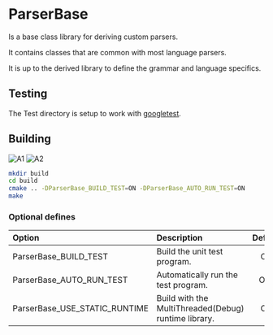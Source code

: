 # ParserBase

Is a base class library for deriving custom parsers.

It contains classes that are common with most language parsers.

It is up to the derived library to define the grammar and language specifics.

## Testing

The Test directory is setup to work with [googletest](https://github.com/google/googletest).

## Building

![A1](https://github.com/chcly/Module.ParserBase/actions/workflows/build-linux.yml/badge.svg)
![A2](https://github.com/chcly/Module.ParserBase/actions/workflows/build-windows.yml/badge.svg)

```sh
mkdir build
cd build
cmake .. -DParserBase_BUILD_TEST=ON -DParserBase_AUTO_RUN_TEST=ON
make
```

### Optional defines

| Option                        | Description                                          | Default |
| :---------------------------- | :--------------------------------------------------- | :-----: |
| ParserBase_BUILD_TEST         | Build the unit test program.                         |   ON    |
| ParserBase_AUTO_RUN_TEST      | Automatically run the test program.                  |   OFF   |
| ParserBase_USE_STATIC_RUNTIME | Build with the MultiThreaded(Debug) runtime library. |   ON    |

